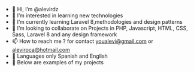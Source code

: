 - 👋 Hi, I’m @alevirdz
- 👀 I’m interested in learning new technologies
- 🌱 I’m currently learning Laravel 8,methodologies and design patterns
- 💞️ I’m looking to collaborate on Projects in PHP, Javascript, HTML, CSS, Sass, Laravel 8 and any design framework
- 📫 How to reach me ? for contact youalevi@gmail.com or aleviroca@hotmail.com
- 🧔 Languages only Spanish and English
- 👻 Below are examples of my projects

<!---
alevirdz/alevirdz is a ✨ special ✨ repository because its `README.md` (this file) appears on your GitHub profile.
You can click the Preview link to take a look at your changes.
--->
